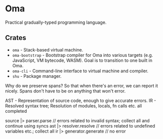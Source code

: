 # Oma

Practical gradually-typed programming language.

## Crates

* `oma` - Stack-based virtual machine.
* `oma-bootstrap` - Bootstrap compiler for Oma into various targets (e.g. JavaScript, VM bytecode, WASM). Goal is to transition to one built in Oma.
* `oma-cli` - Command-line interface to virtual machine and compiler.
* `shu` - Package manager.

















Why do we preserve spans? So that when there's an error, we can report it nicely. Spans don't have to be on anything that won't error.


AST - Representation of source code, enough to give accurate errors.
IR - Resolved syntax tree; Resolution of modules, locals, fn calls etc. all completed

source |> parser.parse       // errors related to invalid syntax; collect all and continue using syncs
ast    |> resolver.resolve   // errors related to undefined variables etc.; collect all
ir     |> generator.generate // no error
